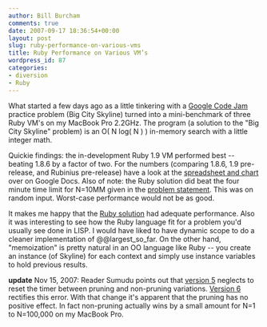 ```yaml
---
author: Bill Burcham
comments: true
date: 2007-09-17 18:36:54+00:00
layout: post
slug: ruby-performance-on-various-vms
title: Ruby Performance on Various VM’s
wordpress_id: 87
categories:
- diversion
- Ruby
---
```


What started a few days ago as a little tinkering with a [Google Code Jam](http://googleblog.blogspot.com/2007/09/our-plans-for-code-jam.html) practice problem (Big City Skyline) turned into a mini-benchmark of three Ruby VM's on my MacBook Pro 2.2GHz. The program (a solution to the "Big City Skyline" problem) is an O( N log( N ) ) in-memory search with a little integer math.

Quickie findings: the in-development Ruby 1.9 VM performed best -- beating 1.8.6 by a factor of two. For the numbers (comparing 1.8.6, 1.9 pre-release, and Rubinius pre-release) have a look at the [spreadsheet and chart](http://spreadsheets.google.com/pub?key=p1qlnCJRXgyIG-9uhSAnHBw) over on Google Docs. Also of note: the Ruby solution did beat the four minute time limit for N=10MM given in the [problem statement](http://services.google.com/blog_resources/Google_CodeJam_Practice.pdf). This was on random input. Worst-case performance would not be as good.

It makes me happy that the [Ruby solution](http://pastie.caboo.se/98009) had adequate performance. Also it was interesting to see how the Ruby language fit for a problem you'd usually see done in LISP. I would have liked to have dynamic scope to do a cleaner implementation of @@largest_so_far. On the other hand, "memoization" is pretty natural in an OO language like Ruby -- you create an instance (of Skyline) for each context and simply use instance variables to hold previous results.

**update** Nov 15, 2007: Reader Sumudu points out that [version 5](http://pastie.caboo.se/98009) neglects to reset the timer between pruning and non-pruning variations. [Version 6](http://pastie.caboo.se/118616) rectifies this error. With that change it's apparent that the pruning has no positive effect. In fact non-pruning actually wins by a small amount for N=1 to N=100,000 on my MacBook Pro.
